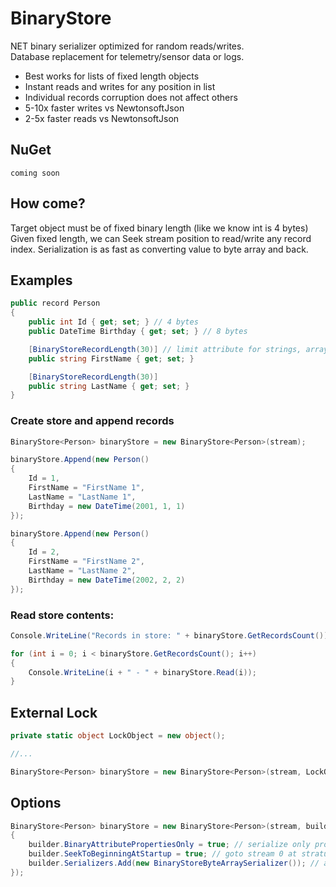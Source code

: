 # BinaryStore
NET binary serializer optimized for random reads/writes. <br>
Database replacement for telemetry/sensor data or logs.

* Best works for lists of fixed length objects 
* Instant reads and writes for any position in list
* Individual records corruption does not affect others
* 5-10x faster writes vs NewtonsoftJson
* 2-5x faster reads vs NewtonsoftJson

## NuGet
```
coming soon
```

## How come?
Target object must be of fixed binary length (like we know int is 4 bytes)
Given fixed length, we can Seek stream position to read/write any record index.
Serialization is as fast as converting value to byte array and back.



## Examples

```cs
public record Person
{
    public int Id { get; set; } // 4 bytes
    public DateTime Birthday { get; set; } // 8 bytes

    [BinaryStoreRecordLength(30)] // limit attribute for strings, arrays atc
    public string FirstName { get; set; }

    [BinaryStoreRecordLength(30)]
    public string LastName { get; set; }
}
```

### Create store and append records
```cs
BinaryStore<Person> binaryStore = new BinaryStore<Person>(stream);

binaryStore.Append(new Person()
{
    Id = 1,
    FirstName = "FirstName 1",
    LastName = "LastName 1",
    Birthday = new DateTime(2001, 1, 1)
});

binaryStore.Append(new Person()
{
    Id = 2,
    FirstName = "FirstName 2",
    LastName = "LastName 2",
    Birthday = new DateTime(2002, 2, 2)
});

```


### Read store contents:
```cs
Console.WriteLine("Records in store: " + binaryStore.GetRecordsCount());

for (int i = 0; i < binaryStore.GetRecordsCount(); i++)
{
    Console.WriteLine(i + " - " + binaryStore.Read(i));
}
```

## External Lock

```cs
private static object LockObject = new object();

//...

BinaryStore<Person> binaryStore = new BinaryStore<Person>(stream, LockObject);
```

## Options

```cs
BinaryStore<Person> binaryStore = new BinaryStore<Person>(stream, builder =>
{
    builder.BinaryAttributePropertiesOnly = true; // serialize only properties with [BinaryStoreRecord] attribute
    builder.SeekToBeginningAtStartup = true; // goto stream 0 at stratup 
    builder.Serializers.Add(new BinaryStoreByteArraySerializer()); // add your own type serializers
});
```

